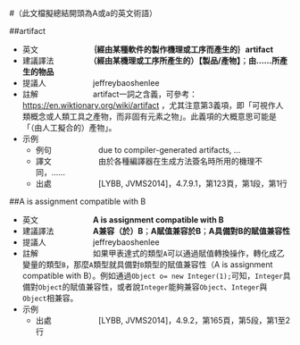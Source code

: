 #（此文檔擬總結開頭為A或a的英文術語）

##artifact

* 英文　　　　　　　**｛經由某種軟件的製作機理或工序而產生的｝artifact**
* 建議譯法　　　　　**（經由某機理或工序所產生的）【製品/產物】**；**由……所產生的物品**
* 提議人　　　　　　jeffreybaoshenlee
* 註解　　　　　　　artifact一詞之含義，可參考：https://en.wiktionary.org/wiki/artifact ，尤其注意第3義項，即「可視作人類概念或人類工具之產物，而非固有元素之物」。此義項的大概意思可能是「（由人工擬合的）產物」。
* 示例
  * 例句　　　　　　due to compiler-generated artifacts, ...
  * 譯文　　　　　　由於各種編譯器在生成方法簽名時所用的機理不同，……
  * 出處　　　　　　[LYBB, JVMS2014]，4.7.9.1，第123頁，第1段，第1行

##A is assignment compatible with B
* 英文　　　　　　　**A is assignment compatible with B**
* 建議譯法　　　　　**A兼容（於）B**；**A賦值兼容於B**；**A具備對B的賦值兼容性**
* 提議人　　　　　　jeffreybaoshenlee
* 註解　　　　　　　如果甲表達式的類型```A```可以通過賦值轉換操作，轉化成乙變量的類型```B```，那麼```A```類型就具備對```B```類型的賦值兼容性（A is assignment compatible with B）。例如通過```Object o= new Integer(1);```可知，```Integer```具備對```Object```的賦值兼容性，或者說```Integer```能夠兼容```Object```、```Integer```與```Object```相兼容。
* 示例
  * 出處　　　　　　[LYBB, JVMS2014]，4.9.2，第165頁，第5段，第1至2行
